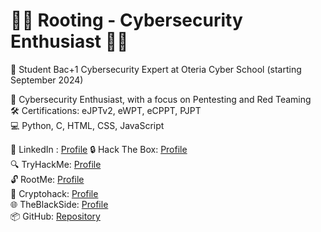 # 👨‍💻 Rooting - Cybersecurity Enthusiast 👨‍💻

🚀 Student Bac+1 Cybersecurity Expert at Oteria Cyber School (starting September 2024)

🔐 Cybersecurity Enthusiast, with a focus on Pentesting and Red Teaming  
🛠️ Certifications: eJPTv2, eWPT, eCPPT, PJPT  
💻 Python, C, HTML, CSS, JavaScript


🔗 LinkedIn : [Profile](https://www.linkedin.com/in/lucas-torres3/)
🔒 Hack The Box: [Profile](https://app.hackthebox.com/users/660008)  
🔍 TryHackMe: [Profile](https://tryhackme.com/p/Rooting)  
🔓 RootMe: [Profile](https://root-me.org/GrowRoot)  
🔐 Cryptohack: [Profile](https://cryptohack.org/user/Rootingggg/)  
🌐 TheBlackSide: [Profile](https://theblackside.fr/profil/Rooting)  
📦 GitHub: [Repository](https://github.com/Rootingg)


